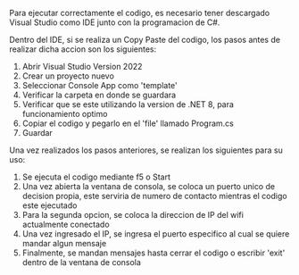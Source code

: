 Para ejecutar correctamente el codigo, es necesario tener descargado Visual Studio como IDE junto con la programacion de C#.

Dentro del IDE, si se realiza un Copy Paste del codigo, los pasos antes de realizar dicha accion son los siguientes:
1. Abrir Visual Studio Version 2022
2. Crear un proyecto nuevo
3. Seleccionar Console App como 'template'
4. Verificar la carpeta en donde se guardara
5. Verificar que se este utilizando la version de .NET 8, para funcionamiento optimo
6. Copiar el codigo y pegarlo en el 'file' llamado Program.cs
7. Guardar

Una vez realizados los pasos anteriores, se realizan los siguientes para su uso:
1. Se ejecuta el codigo mediante f5 o Start
2. Una vez abierta la ventana de consola, se coloca un puerto unico de decision propia, este serviria de numero de contacto mientras el codigo este ejecutado
3. Para la segunda opcion, se coloca la direccion de IP del wifi actualmente conectado
4. Una vez ingresado el IP, se ingresa el puerto especifico al cual se quiere mandar algun mensaje
5. Finalmente, se mandan mensajes hasta cerrar el codigo o escribir 'exit' dentro de la ventana de consola
